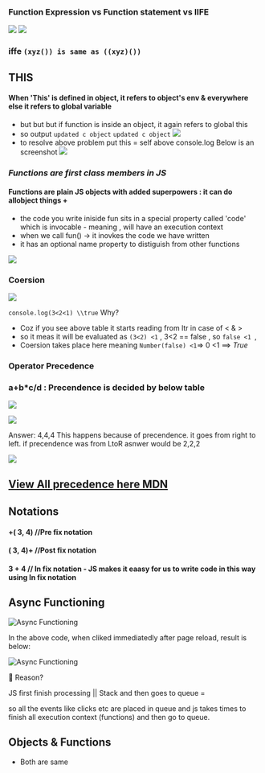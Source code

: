 


### Function Expression vs Function statement vs IIFE
![](https://i.ibb.co/sHfgNL4/image.png)
![](https://i.ibb.co/WkWqdDZ/image.png)

### iffe `(xyz()) is same as ((xyz)())`

## THIS
#### When 'This' is defined in object, it refers to object's env & everywhere else it refers to global variable
*   but but but if function is inside an object, it again refers to global this
*   so output
`updated c object`
 `updated c object`
![](https://i.ibb.co/XkPPsMJ/image.png)
*   to resolve above problem put this = self above console.log
Below is an screenshot
![](https://i.ibb.co/SsVmdYc/image.png)


### *Functions are first class members in JS*
#### Functions are plain JS objects with added superpowers : it can do allobject things +
*   the code you write iniside fun sits in a special property called 'code' which is invocable - meaning  , will have an execution context
*   when we call fun() -> it inovkes the code we have written
*   it has an optional name property to distiguish from other functions

![](https://i.ibb.co/X30RRRG/image.png)


### Coersion

![](https://i.ibb.co/gPRCQZ4/image.png)

`console.log(3<2<1) \\true`
Why?
 * Coz if you see above table it starts reading from ltr in case of < & >
 * so it meas it will be evaluated as `(3<2) <1` , 3<2 == false , so `false <1 `, 
 * Coersion takes place here meaning `Number(false) <1`=> 0 <1 ==> *True*

### Operator Precedence


### a+b*c/d : Precendence is decided by below table
![](https://i.ibb.co/74gLNYD/image.png)

![](https://i.ibb.co/XYGB2ZC/image.png)

Answer: 4,4,4 
This happens because of precendence. it goes from right to left.
if precendence was from LtoR asnwer would be 2,2,2

![](https://i.ibb.co/XpgCrTP/image.png)

## [View All precedence here MDN](https://developer.mozilla.org/en-US/docs/Web/JavaScript/Reference/Operators/Operator_Precedence)

## Notations

####  +( 3, 4) //Pre fix notation
####  ( 3, 4)+ //Post fix notation
####  3 + 4 // In fix notation - JS makes it eaasy for us to write code in this way using In fix notation

## Async Functioning
![Async Functioning](https://i.ibb.co/N3g5sWK/image.png)

In the above code, when cliked immediatedly after page reload, result is below:

![Async Functioning](https://i.ibb.co/h8241jK/image.png)

 🤔 Reason?
 
 JS first finish processing 
 ||  Stack 
 and then goes to queue =
 
 so all the events like clicks etc are placed in queue and js takes times to finish all execution context (functions) and then go to queue.


## Objects & Functions
* Both are same



